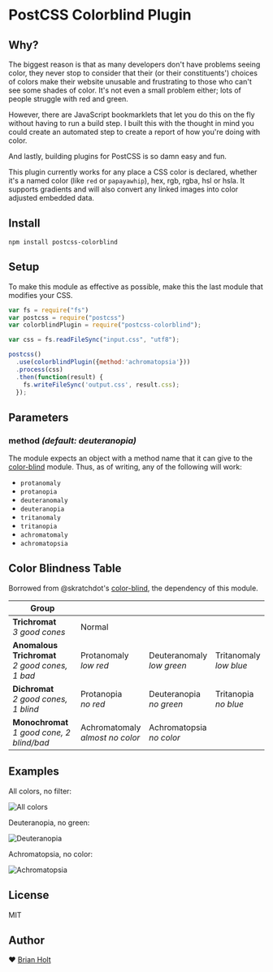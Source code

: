 # PostCSS Colorblind Plugin

## Why?

The biggest reason is that as many developers don't have problems seeing color,
they never stop to consider that their (or their constituents') choices of
colors make their website unusable and frustrating to those who can't see some
shades of color. It's not even a small problem either; lots of people struggle
with red and green.

However, there are JavaScript bookmarklets that let you do this on the fly
without having to run a build step. I built this with the thought in mind you
could create an automated step to create a report of how you're doing
with color.

And lastly, building plugins for PostCSS is so damn easy and fun.

This plugin currently works for any place a CSS color is declared, whether it's
a named color (like `red` or `papayawhip`), hex, rgb, rgba, hsl or hsla. It
supports gradients and will also convert any linked images into color adjusted
embedded data.

## Install

```
npm install postcss-colorblind
```

## Setup

To make this module as effective as possible, make this the last module that
modifies your CSS.

```javascript
var fs = require("fs")
var postcss = require("postcss")
var colorblindPlugin = require("postcss-colorblind");

var css = fs.readFileSync("input.css", "utf8");

postcss()
  .use(colorblindPlugin({method:'achromatopsia'}))
  .process(css)
  .then(function(result) {
    fs.writeFileSync('output.css', result.css);
  });
```

## Parameters

### method _(default: deuteranopia)_

The module expects an object with a method name that it can give to the
[color-blind](https://github.com/skratchdot/color-blind) module. Thus, as of
writing, any of the following will work:

- `protanomaly`
- `protanopia`
- `deuteranomaly`
- `deuteranopia`
- `tritanomaly`
- `tritanopia`
- `achromatomaly`
- `achromatopsia`

## Color Blindness Table

Borrowed from @skratchdot's [color-blind](https://github.com/skratchdot/color-blind), the dependency of this module.

|                    Group                           |                                    |                             |                          |
|----------------------------------------------------|------------------------------------|-----------------------------|--------------------------|
| **Trichromat**<br/>*3 good cones*                  |Normal                              |                             |                          |
| **Anomalous Trichromat**<br/>*2 good cones, 1 bad* |Protanomaly<br/>*low red*           |Deuteranomaly<br/>*low green*|Tritanomaly<br/>*low blue*|
| **Dichromat**<br/>*2 good cones, 1 blind*          |Protanopia<br/>*no red*             |Deuteranopia<br/>*no green*  |Tritanopia <br/>*no blue* |
| **Monochromat**<br/>*1 good cone, 2 blind/bad*     |Achromatomaly<br />*almost no color*|Achromatopsia<br/>*no color* |                          |

## Examples

All colors, no filter:

![All colors](img/all.jpg)

Deuteranopia, no green:

![Deuteranopia](img/deuteranopia.jpg)

Achromatopsia, no color:

![Achromatopsia](img/achromatopsia.jpg)

## License

MIT

## Author

:heart: [Brian Holt](http://twitter.com/holtbt)
